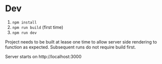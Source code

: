 # Dev
 1. `npm install`
 2. `npm run build` (first time)
 3. `npm run dev`

Project needs to be built at lease one time to allow server side rendering to function as expected. Subsequent runs do not require build first.

Server starts on http://localhost:3000
